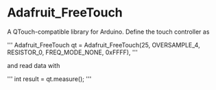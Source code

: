 # Adafruit_FreeTouch

A QTouch-compatible library for Arduino. Define the touch controller as

'''
Adafruit_FreeTouch qt = Adafruit_FreeTouch(25, OVERSAMPLE_4, RESISTOR_0, FREQ_MODE_NONE, 0xFFFF),
'''

and read data with

'''
int result = qt.measure(); 
'''

